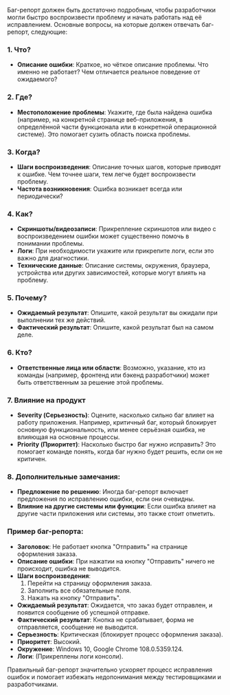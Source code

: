 Баг-репорт должен быть достаточно подробным, чтобы разработчики могли быстро воспроизвести проблему и начать работать над её исправлением. Основные вопросы, на которые должен отвечать баг-репорт, следующие:

### 1. **Что?**
   - **Описание ошибки**: Краткое, но чёткое описание проблемы. Что именно не работает? Чем отличается реальное поведение от ожидаемого?

### 2. **Где?**
   - **Местоположение проблемы**: Укажите, где была найдена ошибка (например, на конкретной странице веб-приложения, в определённой части функционала или в конкретной операционной системе). Это помогает сузить область поиска проблемы.

### 3. **Когда?**
   - **Шаги воспроизведения**: Описание точных шагов, которые приводят к ошибке. Чем точнее шаги, тем легче будет воспроизвести проблему.
   - **Частота возникновения**: Ошибка возникает всегда или периодически?

### 4. **Как?**
   - **Скриншоты/видеозаписи**: Прикрепление скриншотов или видео с воспроизведением ошибки может существенно помочь в понимании проблемы.
   - **Логи**: При необходимости укажите или прикрепите логи, если это важно для диагностики.
   - **Технические данные**: Описание системы, окружения, браузера, устройства или других зависимостей, которые могут влиять на проблему.

### 5. **Почему?**
   - **Ожидаемый результат**: Опишите, какой результат вы ожидали при выполнении тех же действий.
   - **Фактический результат**: Опишите, какой результат был на самом деле.

### 6. **Кто?**
   - **Ответственные лица или области**: Возможно, указание, кто из команды (например, фронтенд или бэкенд разработчики) может быть ответственным за решение этой проблемы.

### 7. **Влияние на продукт**
   - **Severity (Серьезность)**: Оцените, насколько сильно баг влияет на работу приложения. Например, критичный баг, который блокирует основную функциональность, или менее серьёзная ошибка, не влияющая на основные процессы.
   - **Priority (Приоритет)**: Насколько быстро баг нужно исправить? Это помогает команде понять, когда баг нужно будет решить, если он не критичен.

### 8. **Дополнительные замечания**:
   - **Предложение по решению**: Иногда баг-репорт включает предложения по исправлению ошибки, если они очевидны.
   - **Влияние на другие системы или функции**: Если ошибка влияет на другие части приложения или системы, это также стоит отметить.

### Пример баг-репорта:

- **Заголовок**: Не работает кнопка "Отправить" на странице оформления заказа.
- **Описание ошибки**: При нажатии на кнопку "Отправить" ничего не происходит, ошибка не выводится.
- **Шаги воспроизведения**:
  1. Перейти на страницу оформления заказа.
  2. Заполнить все обязательные поля.
  3. Нажать на кнопку "Отправить".
- **Ожидаемый результат**: Ожидается, что заказ будет отправлен, и появится сообщение об успешной отправке.
- **Фактический результат**: Кнопка не срабатывает, форма не отправляется, сообщение не выводится.
- **Серьезность**: Критическая (блокирует процесс оформления заказа).
- **Приоритет**: Высокий.
- **Окружение**: Windows 10, Google Chrome 108.0.5359.124.
- **Логи**: (Прикреплены логи консоли).

Правильный баг-репорт значительно ускоряет процесс исправления ошибок и помогает избежать недопонимания между тестировщиками и разработчиками.